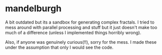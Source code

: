 # mandelburgh

A bit outdated but its a sandbox for generating complex fractals. I tried to mess around with parallel processing and stuff but it just doesn't make too much of a difference (unless I implemented things horribly wrong).


Also, if anyone was genuinely curious(!!), sorry for the mess. I made these under the assumption that only I would see the code.

